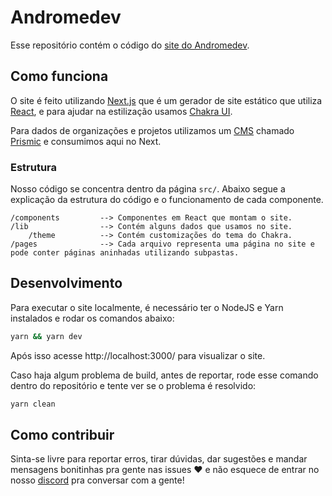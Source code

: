 # Andromedev

Esse repositório contém o código do [site do Andromedev](https://andromedev.opendevufcg.org/).

## Como funciona

O site é feito utilizando [Next.js](https://nextjs.org/) que é um gerador de site estático que utiliza [React](https://reactjs.org/), e para ajudar na estilização usamos [Chakra UI](https://chakra-ui.com/).

Para dados de organizações e projetos utilizamos um [CMS](https://pt.wikipedia.org/wiki/Sistema_de_gerenciamento_de_conte%C3%BAdo) chamado [Prismic](https://prismic.io/) e consumimos aqui no Next.

### Estrutura

Nosso código se concentra dentro da página `src/`. Abaixo segue a explicação da estrutura do código e o funcionamento de cada componente.

```
/components         --> Componentes em React que montam o site.
/lib                --> Contém alguns dados que usamos no site.
    /theme          --> Contém customizações do tema do Chakra.
/pages              --> Cada arquivo representa uma página no site e pode conter páginas aninhadas utilizando subpastas.
```

## Desenvolvimento

Para executar o site localmente, é necessário ter o NodeJS e Yarn instalados e rodar os comandos abaixo:

```sh
yarn && yarn dev
```

Após isso acesse http://localhost:3000/ para visualizar o site.

Caso haja algum problema de build, antes de reportar, rode esse comando dentro do repositório e tente ver se o problema é resolvido:

```sh
yarn clean
```

## Como contribuir

Sinta-se livre para reportar erros, tirar dúvidas, dar sugestões e mandar mensagens bonitinhas pra gente nas issues :heart: e não esquece de entrar no nosso [discord](https://chat.opendevufcg.org/) pra conversar com a gente!
